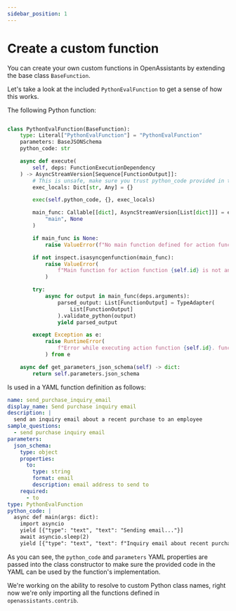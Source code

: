 ```yaml
---
sidebar_position: 1
---
```


# Create a custom function

You can create your own custom functions in OpenAssistants by extending the base class `BaseFunction`.

Let's take a look at the included `PythonEvalFunction` to get a sense of how this works.

The following Python function:
```python

class PythonEvalFunction(BaseFunction):
    type: Literal["PythonEvalFunction"] = "PythonEvalFunction"
    parameters: BaseJSONSchema
    python_code: str

    async def execute(
        self, deps: FunctionExecutionDependency
    ) -> AsyncStreamVersion[Sequence[FunctionOutput]]:
        # This is unsafe, make sure you trust python_code provided in the YAML
        exec_locals: Dict[str, Any] = {}

        exec(self.python_code, {}, exec_locals)

        main_func: Callable[[dict], AsyncStreamVersion[List[dict]]] = exec_locals.get(
            "main", None
        )

        if main_func is None:
            raise ValueError(f"No main function defined for action function: {self.id}")

        if not inspect.isasyncgenfunction(main_func):
            raise ValueError(
                f"Main function for action function {self.id} is not an async generator"
            )

        try:
            async for output in main_func(deps.arguments):
                parsed_output: List[FunctionOutput] = TypeAdapter(
                    List[FunctionOutput]
                ).validate_python(output)
                yield parsed_output

        except Exception as e:
            raise RuntimeError(
                f"Error while executing action function {self.id}. function raised: {e}"
            ) from e

    async def get_parameters_json_schema(self) -> dict:
        return self.parameters.json_schema
```

Is used in a YAML function definition as follows:
```yaml
name: send_purchase_inquiry_email
display_name: Send purchase inquiry email
description: |
  send an inquiry email about a recent purchase to an employee
sample_questions:
  - send purchase inquiry email
parameters:
  json_schema:
    type: object
    properties:
      to:
        type: string
        format: email
        description: email address to send to
    required:
      - to
type: PythonEvalFunction
python_code: |
  async def main(args: dict):
    import asyncio
    yield [{"type": "text", "text": "Sending email..."}]
    await asyncio.sleep(2)
    yield [{"type": "text", "text": f"Inquiry email about recent purchase sent to: {args.get('to')}"}]
```

As you can see, the `python_code` and `parameters` YAML properties are passed into the class constructor to make sure the provided code in the YAML
can be used by the function's implementation.

We're working on the ability to resolve to custom Python class names, right now we're only importing all the functions defined in `openassistants.contrib`.